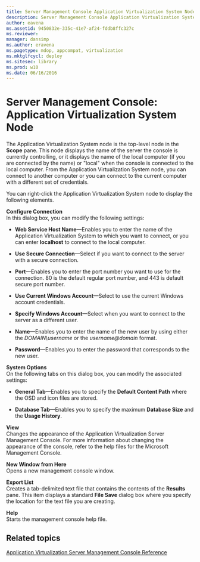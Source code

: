 ```yaml
---
title: Server Management Console Application Virtualization System Node
description: Server Management Console Application Virtualization System Node
author: eavena
ms.assetid: 9450832e-335c-41e7-af24-fddb8ffc327c
ms.reviewer: 
manager: dansimp
ms.author: eravena
ms.pagetype: mdop, appcompat, virtualization
ms.mktglfcycl: deploy
ms.sitesec: library
ms.prod: w10
ms.date: 06/16/2016
---
```



# Server Management Console: Application Virtualization System Node


The Application Virtualization System node is the top-level node in the **Scope** pane. This node displays the name of the server the console is currently controlling, or it displays the name of the local computer (if you are connected by the name) or "local" when the console is connected to the local computer. From the Application Virtualization System node, you can connect to another computer or you can connect to the current computer with a different set of credentials.

You can right-click the Application Virtualization System node to display the following elements.

<a href="" id="configure-connection"></a>**Configure Connection**  
In this dialog box, you can modify the following settings:

- **Web Service Host Name**—Enables you to enter the name of the Application Virtualization System to which you want to connect, or you can enter **localhost** to connect to the local computer.

- **Use Secure Connection**—Select if you want to connect to the server with a secure connection.

- **Port**—Enables you to enter the port number you want to use for the connection. 80 is the default regular port number, and 443 is default secure port number.

- **Use Current Windows Account**—Select to use the current Windows account credentials.

- **Specify Windows Account**—Select when you want to connect to the server as a different user.

- **Name**—Enables you to enter the name of the new user by using either the *DOMAIN\\username* or the <em>username@domain</em> format.

- **Password**—Enables you to enter the password that corresponds to the new user.

<a href="" id="system-options"></a>**System Options**  
On the following tabs on this dialog box, you can modify the associated settings:

-   **General Tab**—Enables you to specify the **Default Content Path** where the OSD and icon files are stored.

-   **Database Tab**—Enables you to specify the maximum **Database Size** and the **Usage History**.

<a href="" id="view"></a>**View**  
Changes the appearance of the Application Virtualization Server Management Console. For more information about changing the appearance of the console, refer to the help files for the Microsoft Management Console.

<a href="" id="new-window-from-here"></a>**New Window from Here**  
Opens a new management console window.

<a href="" id="export-list"></a>**Export List**  
Creates a tab-delimited text file that contains the contents of the **Results** pane. This item displays a standard **File Save** dialog box where you specify the location for the text file you are creating.

<a href="" id="help"></a>**Help**  
Starts the management console help file.

## Related topics


[Application Virtualization Server Management Console Reference](application-virtualization-server-management-console-reference.md)

 

 





